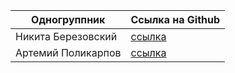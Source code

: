 | Одногруппник  | Ссылка на Github |
| ------------- | ------------- |
| Никита Березовский  | [ссылка](https://github.com/Hikchill) |
| Артемий Поликарпов  | [ссылка](https://github.com/Wenwu-PA) |
